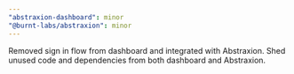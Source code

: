 ```yaml
---
"abstraxion-dashboard": minor
"@burnt-labs/abstraxion": minor
---
```


Removed sign in flow from dashboard and integrated with Abstraxion. Shed unused code and dependencies from both dashboard and Abstraxion.
